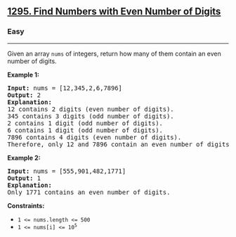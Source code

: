 ### <h2><a href="https://leetcode.com/problems/find-numbers-with-even-number-of-digits/">1295. Find Numbers with Even Number of Digits</a></h2>  
<h3>Easy</h3>  
<hr>  
<div>  
<p>Given an array <code>nums</code> of integers, return how many of them contain an even number of digits.</p>

<p><strong>Example 1:</strong></p>
<pre>
<strong>Input:</strong> nums = [12,345,2,6,7896]  
<strong>Output:</strong> 2  
<strong>Explanation:</strong>  
12 contains 2 digits (even number of digits).  
345 contains 3 digits (odd number of digits).  
2 contains 1 digit (odd number of digits).  
6 contains 1 digit (odd number of digits).  
7896 contains 4 digits (even number of digits).  
Therefore, only 12 and 7896 contain an even number of digits.
</pre>

<p><strong>Example 2:</strong></p>
<pre>
<strong>Input:</strong> nums = [555,901,482,1771]  
<strong>Output:</strong> 1  
<strong>Explanation:</strong>  
Only 1771 contains an even number of digits.
</pre>

<p><strong>Constraints:</strong></p>
<ul>
  <li><code>1 <= nums.length <= 500</code></li>
  <li><code>1 <= nums[i] <= 10<sup>5</sup></code></li>
</ul>
</div>
